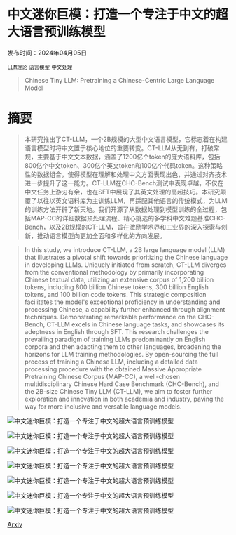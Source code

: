 # 中文迷你巨模：打造一个专注于中文的超大语言预训练模型

发布时间：2024年04月05日

`LLM理论` `语言模型` `中文处理`

> Chinese Tiny LLM: Pretraining a Chinese-Centric Large Language Model

# 摘要

> 本研究推出了CT-LLM，一个2B规模的大型中文语言模型，它标志着在构建语言模型时将中文置于核心地位的重要转变。CT-LLM从无到有，打破常规，主要基于中文文本数据，涵盖了1200亿个token的庞大语料库，包括800亿个中文token、300亿个英文token和100亿个代码token。这种策略性的数据组合，使得模型在理解和处理中文方面表现出色，并通过对齐技术进一步提升了这一能力。CT-LLM在CHC-Bench测试中表现卓越，不仅在中文任务上游刃有余，也在SFT中展现了其英文处理的高超技巧。本研究颠覆了以往以英文语料库为主训练LLM，再适配其他语言的传统模式，为LLM的训练方法开辟了新天地。我们开源了从数据处理到模型训练的全过程，包括MAP-CC的详细数据预处理流程、精心挑选的多学科中文难题基准CHC-Bench，以及2B规模的CT-LLM，旨在激励学术界和工业界的深入探索与创新，推动语言模型向更加全面和多样化的方向发展。

> In this study, we introduce CT-LLM, a 2B large language model (LLM) that illustrates a pivotal shift towards prioritizing the Chinese language in developing LLMs. Uniquely initiated from scratch, CT-LLM diverges from the conventional methodology by primarily incorporating Chinese textual data, utilizing an extensive corpus of 1,200 billion tokens, including 800 billion Chinese tokens, 300 billion English tokens, and 100 billion code tokens. This strategic composition facilitates the model's exceptional proficiency in understanding and processing Chinese, a capability further enhanced through alignment techniques. Demonstrating remarkable performance on the CHC-Bench, CT-LLM excels in Chinese language tasks, and showcases its adeptness in English through SFT. This research challenges the prevailing paradigm of training LLMs predominantly on English corpora and then adapting them to other languages, broadening the horizons for LLM training methodologies. By open-sourcing the full process of training a Chinese LLM, including a detailed data processing procedure with the obtained Massive Appropriate Pretraining Chinese Corpus (MAP-CC), a well-chosen multidisciplinary Chinese Hard Case Benchmark (CHC-Bench), and the 2B-size Chinese Tiny LLM (CT-LLM), we aim to foster further exploration and innovation in both academia and industry, paving the way for more inclusive and versatile language models.

![中文迷你巨模：打造一个专注于中文的超大语言预训练模型](../../../paper_images/2404.04167/x1.png)

![中文迷你巨模：打造一个专注于中文的超大语言预训练模型](../../../paper_images/2404.04167/x2.png)

![中文迷你巨模：打造一个专注于中文的超大语言预训练模型](../../../paper_images/2404.04167/x3.png)

![中文迷你巨模：打造一个专注于中文的超大语言预训练模型](../../../paper_images/2404.04167/x4.png)

![中文迷你巨模：打造一个专注于中文的超大语言预训练模型](../../../paper_images/2404.04167/x5.png)

![中文迷你巨模：打造一个专注于中文的超大语言预训练模型](../../../paper_images/2404.04167/x6.png)

![中文迷你巨模：打造一个专注于中文的超大语言预训练模型](../../../paper_images/2404.04167/x7.png)

[Arxiv](https://arxiv.org/abs/2404.04167)